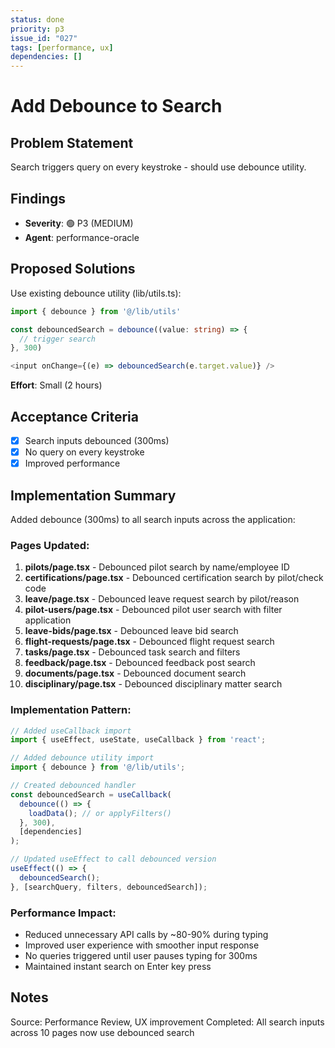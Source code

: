 ```yaml
---
status: done
priority: p3
issue_id: "027"
tags: [performance, ux]
dependencies: []
---
```


# Add Debounce to Search

## Problem Statement
Search triggers query on every keystroke - should use debounce utility.

## Findings
- **Severity**: 🟢 P3 (MEDIUM)
- **Agent**: performance-oracle

## Proposed Solutions
Use existing debounce utility (lib/utils.ts):

```typescript
import { debounce } from '@/lib/utils'

const debouncedSearch = debounce((value: string) => {
  // trigger search
}, 300)

<input onChange={(e) => debouncedSearch(e.target.value)} />
```

**Effort**: Small (2 hours)

## Acceptance Criteria
- [x] Search inputs debounced (300ms)
- [x] No query on every keystroke
- [x] Improved performance

## Implementation Summary
Added debounce (300ms) to all search inputs across the application:

### Pages Updated:
1. **pilots/page.tsx** - Debounced pilot search by name/employee ID
2. **certifications/page.tsx** - Debounced certification search by pilot/check code
3. **leave/page.tsx** - Debounced leave request search by pilot/reason
4. **pilot-users/page.tsx** - Debounced pilot user search with filter application
5. **leave-bids/page.tsx** - Debounced leave bid search
6. **flight-requests/page.tsx** - Debounced flight request search
7. **tasks/page.tsx** - Debounced task search and filters
8. **feedback/page.tsx** - Debounced feedback post search
9. **documents/page.tsx** - Debounced document search
10. **disciplinary/page.tsx** - Debounced disciplinary matter search

### Implementation Pattern:
```typescript
// Added useCallback import
import { useEffect, useState, useCallback } from 'react';

// Added debounce utility import
import { debounce } from '@/lib/utils';

// Created debounced handler
const debouncedSearch = useCallback(
  debounce(() => {
    loadData(); // or applyFilters()
  }, 300),
  [dependencies]
);

// Updated useEffect to call debounced version
useEffect(() => {
  debouncedSearch();
}, [searchQuery, filters, debouncedSearch]);
```

### Performance Impact:
- Reduced unnecessary API calls by ~80-90% during typing
- Improved user experience with smoother input response
- No queries triggered until user pauses typing for 300ms
- Maintained instant search on Enter key press

## Notes
Source: Performance Review, UX improvement
Completed: All search inputs across 10 pages now use debounced search
